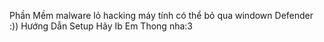 Phần Mềm malware lỏ hacking máy tính có thể bỏ qua windown Defender :))
Hướng Dẫn Setup Hãy Ib Em Thong nha:3
